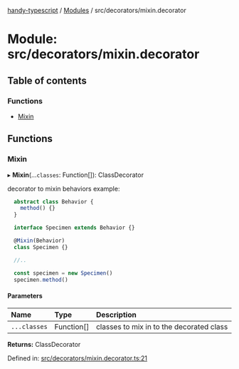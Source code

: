 [handy-typescript](../README.md) / [Modules](../modules.md) / src/decorators/mixin.decorator

# Module: src/decorators/mixin.decorator

## Table of contents

### Functions

- [Mixin](src_decorators_mixin_decorator.md#mixin)

## Functions

### Mixin

▸ **Mixin**(...`classes`: Function[]): ClassDecorator

decorator to mixin behaviors
example:
```typescript
  abstract class Behavior {
    method() {}
  }

  interface Specimen extends Behavior {}

  @Mixin(Behavior)
  class Specimen {}

  //..

  const specimen = new Specimen()
  specimen.method()
```

#### Parameters

| Name | Type | Description |
| :------ | :------ | :------ |
| `...classes` | Function[] | classes to mix in to the decorated class |

**Returns:** ClassDecorator

Defined in: [src/decorators/mixin.decorator.ts:21](https://github.com/robbiemu/handy-typescript/blob/bc754b1/src/decorators/mixin.decorator.ts#L21)
